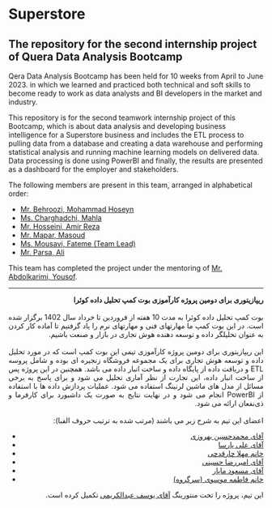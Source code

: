 # Superstore
The repository for the second internship project of Quera Data Analysis Bootcamp
---
Qera Data Analysis Bootcamp has been held for 10 weeks from April to June 2023. in which we learned and practiced both technical and soft skills to become ready to work as data analysts and BI developers in the market and industry.

This repository is for the second teamwork internship project of this Bootcamp, which is about data analysis and developing business intelligence for a Superstore business and includes the ETL process to pulling data from a database and creating a data warehouse and performing statistical analysis and running machine learning models on delivered data. Data processing is done using PowerBI and finally, the results are presented as a dashboard for the employer and stakeholders.

The following members are present in this team, arranged in alphabetical order:
* [Mr. Behroozi, Mohammad Hoseyn](https://github.com/MHBehoozi)
* [Ms. Charghadchi, Mahla](https://github.com/mahla-chr)
* [Mr. Hosseini, Amir Reza](https://github.com/AmirrezaHosseini/AmirrezaHosseini)
* [Mr. Mapar, Masoud](https://github.com/masoud533)
* [Ms. Mousavi, Fateme (Team Lead)](https://github.com/fatememousavi97)
* [Mr. Parsa, Ali](https://github.com/parsa009)

This team has completed the project under the mentoring of [Mr. Abdolkarimi, Yousof](https://github.com/josefkarimi).

---

<p dir=rtl style="text-align:justify">
  <b>
ریپازیتوری برای دومین پروژه کارآموزی بوت کمپ تحلیل داده کوئرا
  </b><br><br>
  بوت کمپ تحلیل داده کوئرا به مدت 10 هفته از فروردین تا خرداد سال 1402 برگزار شده است. در این بوت کمپ ما مهارتهای فنی و مهارتهای نرم را یاد گرفتیم تا آماده کار کردن به عنوان تحلیلگر داده و توسعه دهنده هوش تجاری در بازار و صنعت باشیم.
  <br><br>
  این ریپازیتوری برای دومین پروژه کارآموزی تیمی این بوت کمپ است که در مورد تحلیل داده و توسعه هوش تجاری برای یک مجموعه فروشگاه زنجیره ای بوده و شامل پروسه ETL و دریافت داده از پایگاه داده و ساخت انبار داده می باشد. همچنین در این پروژه پس از ساخت انبار داده، این تجارت از نظر آماری تحلیل می شود و برای پاسخ به برخی مسائل از مدل های ماشین لرنینگ استفاده می شود. عملیات پردازش داده ها با استفاده از PowerBI انجام می شود و در نهایت نتایج به صورت یک داشبورد برای کارفرما و ذی‌نفعان ارائه می شود.
  <br><br>
  اعضای این تیم به شرح زیر می باشند (مرتب شده به ترتیب حروف الفبا):
  </p>
  <ul style='text-align:right'>
    <li><a style='text-align:right' href = 'https://github.com/MHBehoozi'> آقای محمدحسین بهروزی </a></li>
    <li><a href = 'https://github.com/parsa009'> آقای علی پارسا </a></li>
    <li><a href = 'https://github.com/mahla-chr'> خانم مهلا چارقدچی </a></li>
    <li><a href = 'https://github.com/AmirrezaHosseini/AmirrezaHosseini'> آقای امیررضا حسینی </a></li>
    <li><a href = 'https://github.com/masoud533'> آقای مسعود ماپار </a></li>
    <li><a href = 'https://github.com/fatememousavi97'> خانم فاطمه موسوی (سرگروه) </a></li>
  </ul>
 <p dir=rtl style="text-align:justify">
  این تیم، پروژه را تحت منتورینگ <a href='https://github.com/josefkarimi'>آقای یوسف عبدالکریمی</a> تکمیل کرده است.
  </p>
